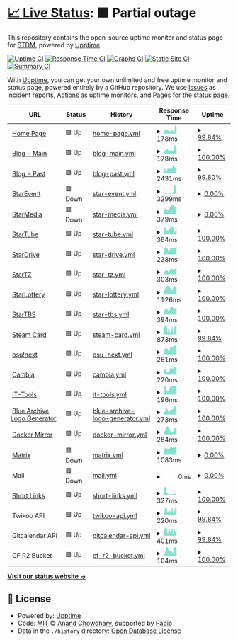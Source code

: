 # [📈 Live Status](https://status.stardream.online): <!--live status--> **🟧 Partial outage**

This repository contains the open-source uptime monitor and status page for [STDM](https://status.stardream.online), powered by [Upptime](https://github.com/upptime/upptime).

[![Uptime CI](https://github.com/STDM-Group/upptime/workflows/Uptime%20CI/badge.svg)](https://github.com/STDM-Group/upptime/actions?query=workflow%3A%22Uptime+CI%22)
[![Response Time CI](https://github.com/STDM-Group/upptime/workflows/Response%20Time%20CI/badge.svg)](https://github.com/STDM-Group/upptime/actions?query=workflow%3A%22Response+Time+CI%22)
[![Graphs CI](https://github.com/STDM-Group/upptime/workflows/Graphs%20CI/badge.svg)](https://github.com/STDM-Group/upptime/actions?query=workflow%3A%22Graphs+CI%22)
[![Static Site CI](https://github.com/STDM-Group/upptime/workflows/Static%20Site%20CI/badge.svg)](https://github.com/STDM-Group/upptime/actions?query=workflow%3A%22Static+Site+CI%22)
[![Summary CI](https://github.com/STDM-Group/upptime/workflows/Summary%20CI/badge.svg)](https://github.com/STDM-Group/upptime/actions?query=workflow%3A%22Summary+CI%22)

With [Upptime](https://upptime.js.org), you can get your own unlimited and free uptime monitor and status page, powered entirely by a GitHub repository. We use [Issues](https://github.com/STDM-Group/upptime/issues) as incident reports, [Actions](https://github.com/STDM-Group/upptime/actions) as uptime monitors, and [Pages](https://status.stardream.online) for the status page.

<!--start: status pages-->
<!-- This summary is generated by Upptime (https://github.com/upptime/upptime) -->
<!-- Do not edit this manually, your changes will be overwritten -->
<!-- prettier-ignore -->
| URL | Status | History | Response Time | Uptime |
| --- | ------ | ------- | ------------- | ------ |
| <img alt="" src="https://icons.duckduckgo.com/ip3/www.stardream.online.ico" height="13"> [Home Page](https://www.stardream.online) | 🟩 Up | [home-page.yml](https://github.com/STDM-Group/upptime/commits/HEAD/history/home-page.yml) | <details><summary><img alt="Response time graph" src="./graphs/home-page/response-time-week.png" height="20"> 178ms</summary><br><a href="https://status.stardream.online/history/home-page"><img alt="Response time 165" src="https://img.shields.io/endpoint?url=https%3A%2F%2Fraw.githubusercontent.com%2FSTDM-Group%2Fupptime%2FHEAD%2Fapi%2Fhome-page%2Fresponse-time.json"></a><br><a href="https://status.stardream.online/history/home-page"><img alt="24-hour response time 305" src="https://img.shields.io/endpoint?url=https%3A%2F%2Fraw.githubusercontent.com%2FSTDM-Group%2Fupptime%2FHEAD%2Fapi%2Fhome-page%2Fresponse-time-day.json"></a><br><a href="https://status.stardream.online/history/home-page"><img alt="7-day response time 178" src="https://img.shields.io/endpoint?url=https%3A%2F%2Fraw.githubusercontent.com%2FSTDM-Group%2Fupptime%2FHEAD%2Fapi%2Fhome-page%2Fresponse-time-week.json"></a><br><a href="https://status.stardream.online/history/home-page"><img alt="30-day response time 148" src="https://img.shields.io/endpoint?url=https%3A%2F%2Fraw.githubusercontent.com%2FSTDM-Group%2Fupptime%2FHEAD%2Fapi%2Fhome-page%2Fresponse-time-month.json"></a><br><a href="https://status.stardream.online/history/home-page"><img alt="1-year response time 168" src="https://img.shields.io/endpoint?url=https%3A%2F%2Fraw.githubusercontent.com%2FSTDM-Group%2Fupptime%2FHEAD%2Fapi%2Fhome-page%2Fresponse-time-year.json"></a></details> | <details><summary><a href="https://status.stardream.online/history/home-page">99.84%</a></summary><a href="https://status.stardream.online/history/home-page"><img alt="All-time uptime 99.99%" src="https://img.shields.io/endpoint?url=https%3A%2F%2Fraw.githubusercontent.com%2FSTDM-Group%2Fupptime%2FHEAD%2Fapi%2Fhome-page%2Fuptime.json"></a><br><a href="https://status.stardream.online/history/home-page"><img alt="24-hour uptime 100.00%" src="https://img.shields.io/endpoint?url=https%3A%2F%2Fraw.githubusercontent.com%2FSTDM-Group%2Fupptime%2FHEAD%2Fapi%2Fhome-page%2Fuptime-day.json"></a><br><a href="https://status.stardream.online/history/home-page"><img alt="7-day uptime 99.84%" src="https://img.shields.io/endpoint?url=https%3A%2F%2Fraw.githubusercontent.com%2FSTDM-Group%2Fupptime%2FHEAD%2Fapi%2Fhome-page%2Fuptime-week.json"></a><br><a href="https://status.stardream.online/history/home-page"><img alt="30-day uptime 99.96%" src="https://img.shields.io/endpoint?url=https%3A%2F%2Fraw.githubusercontent.com%2FSTDM-Group%2Fupptime%2FHEAD%2Fapi%2Fhome-page%2Fuptime-month.json"></a><br><a href="https://status.stardream.online/history/home-page"><img alt="1-year uptime 99.99%" src="https://img.shields.io/endpoint?url=https%3A%2F%2Fraw.githubusercontent.com%2FSTDM-Group%2Fupptime%2FHEAD%2Fapi%2Fhome-page%2Fuptime-year.json"></a></details>
| <img alt="" src="https://icons.duckduckgo.com/ip3/blog.stardream.online.ico" height="13"> [Blog - Main](https://blog.stardream.online) | 🟩 Up | [blog-main.yml](https://github.com/STDM-Group/upptime/commits/HEAD/history/blog-main.yml) | <details><summary><img alt="Response time graph" src="./graphs/blog-main/response-time-week.png" height="20"> 178ms</summary><br><a href="https://status.stardream.online/history/blog-main"><img alt="Response time 151" src="https://img.shields.io/endpoint?url=https%3A%2F%2Fraw.githubusercontent.com%2FSTDM-Group%2Fupptime%2FHEAD%2Fapi%2Fblog-main%2Fresponse-time.json"></a><br><a href="https://status.stardream.online/history/blog-main"><img alt="24-hour response time 214" src="https://img.shields.io/endpoint?url=https%3A%2F%2Fraw.githubusercontent.com%2FSTDM-Group%2Fupptime%2FHEAD%2Fapi%2Fblog-main%2Fresponse-time-day.json"></a><br><a href="https://status.stardream.online/history/blog-main"><img alt="7-day response time 178" src="https://img.shields.io/endpoint?url=https%3A%2F%2Fraw.githubusercontent.com%2FSTDM-Group%2Fupptime%2FHEAD%2Fapi%2Fblog-main%2Fresponse-time-week.json"></a><br><a href="https://status.stardream.online/history/blog-main"><img alt="30-day response time 150" src="https://img.shields.io/endpoint?url=https%3A%2F%2Fraw.githubusercontent.com%2FSTDM-Group%2Fupptime%2FHEAD%2Fapi%2Fblog-main%2Fresponse-time-month.json"></a><br><a href="https://status.stardream.online/history/blog-main"><img alt="1-year response time 153" src="https://img.shields.io/endpoint?url=https%3A%2F%2Fraw.githubusercontent.com%2FSTDM-Group%2Fupptime%2FHEAD%2Fapi%2Fblog-main%2Fresponse-time-year.json"></a></details> | <details><summary><a href="https://status.stardream.online/history/blog-main">100.00%</a></summary><a href="https://status.stardream.online/history/blog-main"><img alt="All-time uptime 100.00%" src="https://img.shields.io/endpoint?url=https%3A%2F%2Fraw.githubusercontent.com%2FSTDM-Group%2Fupptime%2FHEAD%2Fapi%2Fblog-main%2Fuptime.json"></a><br><a href="https://status.stardream.online/history/blog-main"><img alt="24-hour uptime 100.00%" src="https://img.shields.io/endpoint?url=https%3A%2F%2Fraw.githubusercontent.com%2FSTDM-Group%2Fupptime%2FHEAD%2Fapi%2Fblog-main%2Fuptime-day.json"></a><br><a href="https://status.stardream.online/history/blog-main"><img alt="7-day uptime 100.00%" src="https://img.shields.io/endpoint?url=https%3A%2F%2Fraw.githubusercontent.com%2FSTDM-Group%2Fupptime%2FHEAD%2Fapi%2Fblog-main%2Fuptime-week.json"></a><br><a href="https://status.stardream.online/history/blog-main"><img alt="30-day uptime 100.00%" src="https://img.shields.io/endpoint?url=https%3A%2F%2Fraw.githubusercontent.com%2FSTDM-Group%2Fupptime%2FHEAD%2Fapi%2Fblog-main%2Fuptime-month.json"></a><br><a href="https://status.stardream.online/history/blog-main"><img alt="1-year uptime 100.00%" src="https://img.shields.io/endpoint?url=https%3A%2F%2Fraw.githubusercontent.com%2FSTDM-Group%2Fupptime%2FHEAD%2Fapi%2Fblog-main%2Fuptime-year.json"></a></details>
| <img alt="" src="https://icons.duckduckgo.com/ip3/nas-y-blog.stardream.online.ico" height="13"> [Blog - Past](https://nas-y-blog.stardream.online) | 🟩 Up | [blog-past.yml](https://github.com/STDM-Group/upptime/commits/HEAD/history/blog-past.yml) | <details><summary><img alt="Response time graph" src="./graphs/blog-past/response-time-week.png" height="20"> 2431ms</summary><br><a href="https://status.stardream.online/history/blog-past"><img alt="Response time 5636" src="https://img.shields.io/endpoint?url=https%3A%2F%2Fraw.githubusercontent.com%2FSTDM-Group%2Fupptime%2FHEAD%2Fapi%2Fblog-past%2Fresponse-time.json"></a><br><a href="https://status.stardream.online/history/blog-past"><img alt="24-hour response time 2340" src="https://img.shields.io/endpoint?url=https%3A%2F%2Fraw.githubusercontent.com%2FSTDM-Group%2Fupptime%2FHEAD%2Fapi%2Fblog-past%2Fresponse-time-day.json"></a><br><a href="https://status.stardream.online/history/blog-past"><img alt="7-day response time 2431" src="https://img.shields.io/endpoint?url=https%3A%2F%2Fraw.githubusercontent.com%2FSTDM-Group%2Fupptime%2FHEAD%2Fapi%2Fblog-past%2Fresponse-time-week.json"></a><br><a href="https://status.stardream.online/history/blog-past"><img alt="30-day response time 2164" src="https://img.shields.io/endpoint?url=https%3A%2F%2Fraw.githubusercontent.com%2FSTDM-Group%2Fupptime%2FHEAD%2Fapi%2Fblog-past%2Fresponse-time-month.json"></a><br><a href="https://status.stardream.online/history/blog-past"><img alt="1-year response time 6089" src="https://img.shields.io/endpoint?url=https%3A%2F%2Fraw.githubusercontent.com%2FSTDM-Group%2Fupptime%2FHEAD%2Fapi%2Fblog-past%2Fresponse-time-year.json"></a></details> | <details><summary><a href="https://status.stardream.online/history/blog-past">99.80%</a></summary><a href="https://status.stardream.online/history/blog-past"><img alt="All-time uptime 98.58%" src="https://img.shields.io/endpoint?url=https%3A%2F%2Fraw.githubusercontent.com%2FSTDM-Group%2Fupptime%2FHEAD%2Fapi%2Fblog-past%2Fuptime.json"></a><br><a href="https://status.stardream.online/history/blog-past"><img alt="24-hour uptime 100.00%" src="https://img.shields.io/endpoint?url=https%3A%2F%2Fraw.githubusercontent.com%2FSTDM-Group%2Fupptime%2FHEAD%2Fapi%2Fblog-past%2Fuptime-day.json"></a><br><a href="https://status.stardream.online/history/blog-past"><img alt="7-day uptime 99.80%" src="https://img.shields.io/endpoint?url=https%3A%2F%2Fraw.githubusercontent.com%2FSTDM-Group%2Fupptime%2FHEAD%2Fapi%2Fblog-past%2Fuptime-week.json"></a><br><a href="https://status.stardream.online/history/blog-past"><img alt="30-day uptime 99.95%" src="https://img.shields.io/endpoint?url=https%3A%2F%2Fraw.githubusercontent.com%2FSTDM-Group%2Fupptime%2FHEAD%2Fapi%2Fblog-past%2Fuptime-month.json"></a><br><a href="https://status.stardream.online/history/blog-past"><img alt="1-year uptime 98.30%" src="https://img.shields.io/endpoint?url=https%3A%2F%2Fraw.githubusercontent.com%2FSTDM-Group%2Fupptime%2FHEAD%2Fapi%2Fblog-past%2Fuptime-year.json"></a></details>
| <img alt="" src="https://icons.duckduckgo.com/ip3/event.stardream.online.ico" height="13"> [StarEvent](https://event.stardream.online) | 🟥 Down | [star-event.yml](https://github.com/STDM-Group/upptime/commits/HEAD/history/star-event.yml) | <details><summary><img alt="Response time graph" src="./graphs/star-event/response-time-week.png" height="20"> 3299ms</summary><br><a href="https://status.stardream.online/history/star-event"><img alt="Response time 1254" src="https://img.shields.io/endpoint?url=https%3A%2F%2Fraw.githubusercontent.com%2FSTDM-Group%2Fupptime%2FHEAD%2Fapi%2Fstar-event%2Fresponse-time.json"></a><br><a href="https://status.stardream.online/history/star-event"><img alt="24-hour response time 625" src="https://img.shields.io/endpoint?url=https%3A%2F%2Fraw.githubusercontent.com%2FSTDM-Group%2Fupptime%2FHEAD%2Fapi%2Fstar-event%2Fresponse-time-day.json"></a><br><a href="https://status.stardream.online/history/star-event"><img alt="7-day response time 3299" src="https://img.shields.io/endpoint?url=https%3A%2F%2Fraw.githubusercontent.com%2FSTDM-Group%2Fupptime%2FHEAD%2Fapi%2Fstar-event%2Fresponse-time-week.json"></a><br><a href="https://status.stardream.online/history/star-event"><img alt="30-day response time 1135" src="https://img.shields.io/endpoint?url=https%3A%2F%2Fraw.githubusercontent.com%2FSTDM-Group%2Fupptime%2FHEAD%2Fapi%2Fstar-event%2Fresponse-time-month.json"></a><br><a href="https://status.stardream.online/history/star-event"><img alt="1-year response time 1134" src="https://img.shields.io/endpoint?url=https%3A%2F%2Fraw.githubusercontent.com%2FSTDM-Group%2Fupptime%2FHEAD%2Fapi%2Fstar-event%2Fresponse-time-year.json"></a></details> | <details><summary><a href="https://status.stardream.online/history/star-event">0.00%</a></summary><a href="https://status.stardream.online/history/star-event"><img alt="All-time uptime 49.02%" src="https://img.shields.io/endpoint?url=https%3A%2F%2Fraw.githubusercontent.com%2FSTDM-Group%2Fupptime%2FHEAD%2Fapi%2Fstar-event%2Fuptime.json"></a><br><a href="https://status.stardream.online/history/star-event"><img alt="24-hour uptime 0.00%" src="https://img.shields.io/endpoint?url=https%3A%2F%2Fraw.githubusercontent.com%2FSTDM-Group%2Fupptime%2FHEAD%2Fapi%2Fstar-event%2Fuptime-day.json"></a><br><a href="https://status.stardream.online/history/star-event"><img alt="7-day uptime 0.00%" src="https://img.shields.io/endpoint?url=https%3A%2F%2Fraw.githubusercontent.com%2FSTDM-Group%2Fupptime%2FHEAD%2Fapi%2Fstar-event%2Fuptime-week.json"></a><br><a href="https://status.stardream.online/history/star-event"><img alt="30-day uptime 1.38%" src="https://img.shields.io/endpoint?url=https%3A%2F%2Fraw.githubusercontent.com%2FSTDM-Group%2Fupptime%2FHEAD%2Fapi%2Fstar-event%2Fuptime-month.json"></a><br><a href="https://status.stardream.online/history/star-event"><img alt="1-year uptime 38.76%" src="https://img.shields.io/endpoint?url=https%3A%2F%2Fraw.githubusercontent.com%2FSTDM-Group%2Fupptime%2FHEAD%2Fapi%2Fstar-event%2Fuptime-year.json"></a></details>
| <img alt="" src="https://icons.duckduckgo.com/ip3/social.lolihouse.top.ico" height="13"> [StarMedia](https://social.lolihouse.top) | 🟥 Down | [star-media.yml](https://github.com/STDM-Group/upptime/commits/HEAD/history/star-media.yml) | <details><summary><img alt="Response time graph" src="./graphs/star-media/response-time-week.png" height="20"> 379ms</summary><br><a href="https://status.stardream.online/history/star-media"><img alt="Response time 318" src="https://img.shields.io/endpoint?url=https%3A%2F%2Fraw.githubusercontent.com%2FSTDM-Group%2Fupptime%2FHEAD%2Fapi%2Fstar-media%2Fresponse-time.json"></a><br><a href="https://status.stardream.online/history/star-media"><img alt="24-hour response time 431" src="https://img.shields.io/endpoint?url=https%3A%2F%2Fraw.githubusercontent.com%2FSTDM-Group%2Fupptime%2FHEAD%2Fapi%2Fstar-media%2Fresponse-time-day.json"></a><br><a href="https://status.stardream.online/history/star-media"><img alt="7-day response time 379" src="https://img.shields.io/endpoint?url=https%3A%2F%2Fraw.githubusercontent.com%2FSTDM-Group%2Fupptime%2FHEAD%2Fapi%2Fstar-media%2Fresponse-time-week.json"></a><br><a href="https://status.stardream.online/history/star-media"><img alt="30-day response time 418" src="https://img.shields.io/endpoint?url=https%3A%2F%2Fraw.githubusercontent.com%2FSTDM-Group%2Fupptime%2FHEAD%2Fapi%2Fstar-media%2Fresponse-time-month.json"></a><br><a href="https://status.stardream.online/history/star-media"><img alt="1-year response time 330" src="https://img.shields.io/endpoint?url=https%3A%2F%2Fraw.githubusercontent.com%2FSTDM-Group%2Fupptime%2FHEAD%2Fapi%2Fstar-media%2Fresponse-time-year.json"></a></details> | <details><summary><a href="https://status.stardream.online/history/star-media">0.00%</a></summary><a href="https://status.stardream.online/history/star-media"><img alt="All-time uptime 53.97%" src="https://img.shields.io/endpoint?url=https%3A%2F%2Fraw.githubusercontent.com%2FSTDM-Group%2Fupptime%2FHEAD%2Fapi%2Fstar-media%2Fuptime.json"></a><br><a href="https://status.stardream.online/history/star-media"><img alt="24-hour uptime 0.00%" src="https://img.shields.io/endpoint?url=https%3A%2F%2Fraw.githubusercontent.com%2FSTDM-Group%2Fupptime%2FHEAD%2Fapi%2Fstar-media%2Fuptime-day.json"></a><br><a href="https://status.stardream.online/history/star-media"><img alt="7-day uptime 0.00%" src="https://img.shields.io/endpoint?url=https%3A%2F%2Fraw.githubusercontent.com%2FSTDM-Group%2Fupptime%2FHEAD%2Fapi%2Fstar-media%2Fuptime-week.json"></a><br><a href="https://status.stardream.online/history/star-media"><img alt="30-day uptime 1.38%" src="https://img.shields.io/endpoint?url=https%3A%2F%2Fraw.githubusercontent.com%2FSTDM-Group%2Fupptime%2FHEAD%2Fapi%2Fstar-media%2Fuptime-month.json"></a><br><a href="https://status.stardream.online/history/star-media"><img alt="1-year uptime 44.78%" src="https://img.shields.io/endpoint?url=https%3A%2F%2Fraw.githubusercontent.com%2FSTDM-Group%2Fupptime%2FHEAD%2Fapi%2Fstar-media%2Fuptime-year.json"></a></details>
| <img alt="" src="https://icons.duckduckgo.com/ip3/video.lolihouse.top.ico" height="13"> [StarTube](https://video.lolihouse.top) | 🟩 Up | [star-tube.yml](https://github.com/STDM-Group/upptime/commits/HEAD/history/star-tube.yml) | <details><summary><img alt="Response time graph" src="./graphs/star-tube/response-time-week.png" height="20"> 364ms</summary><br><a href="https://status.stardream.online/history/star-tube"><img alt="Response time 395" src="https://img.shields.io/endpoint?url=https%3A%2F%2Fraw.githubusercontent.com%2FSTDM-Group%2Fupptime%2FHEAD%2Fapi%2Fstar-tube%2Fresponse-time.json"></a><br><a href="https://status.stardream.online/history/star-tube"><img alt="24-hour response time 399" src="https://img.shields.io/endpoint?url=https%3A%2F%2Fraw.githubusercontent.com%2FSTDM-Group%2Fupptime%2FHEAD%2Fapi%2Fstar-tube%2Fresponse-time-day.json"></a><br><a href="https://status.stardream.online/history/star-tube"><img alt="7-day response time 364" src="https://img.shields.io/endpoint?url=https%3A%2F%2Fraw.githubusercontent.com%2FSTDM-Group%2Fupptime%2FHEAD%2Fapi%2Fstar-tube%2Fresponse-time-week.json"></a><br><a href="https://status.stardream.online/history/star-tube"><img alt="30-day response time 412" src="https://img.shields.io/endpoint?url=https%3A%2F%2Fraw.githubusercontent.com%2FSTDM-Group%2Fupptime%2FHEAD%2Fapi%2Fstar-tube%2Fresponse-time-month.json"></a><br><a href="https://status.stardream.online/history/star-tube"><img alt="1-year response time 379" src="https://img.shields.io/endpoint?url=https%3A%2F%2Fraw.githubusercontent.com%2FSTDM-Group%2Fupptime%2FHEAD%2Fapi%2Fstar-tube%2Fresponse-time-year.json"></a></details> | <details><summary><a href="https://status.stardream.online/history/star-tube">100.00%</a></summary><a href="https://status.stardream.online/history/star-tube"><img alt="All-time uptime 99.93%" src="https://img.shields.io/endpoint?url=https%3A%2F%2Fraw.githubusercontent.com%2FSTDM-Group%2Fupptime%2FHEAD%2Fapi%2Fstar-tube%2Fuptime.json"></a><br><a href="https://status.stardream.online/history/star-tube"><img alt="24-hour uptime 100.00%" src="https://img.shields.io/endpoint?url=https%3A%2F%2Fraw.githubusercontent.com%2FSTDM-Group%2Fupptime%2FHEAD%2Fapi%2Fstar-tube%2Fuptime-day.json"></a><br><a href="https://status.stardream.online/history/star-tube"><img alt="7-day uptime 100.00%" src="https://img.shields.io/endpoint?url=https%3A%2F%2Fraw.githubusercontent.com%2FSTDM-Group%2Fupptime%2FHEAD%2Fapi%2Fstar-tube%2Fuptime-week.json"></a><br><a href="https://status.stardream.online/history/star-tube"><img alt="30-day uptime 100.00%" src="https://img.shields.io/endpoint?url=https%3A%2F%2Fraw.githubusercontent.com%2FSTDM-Group%2Fupptime%2FHEAD%2Fapi%2Fstar-tube%2Fuptime-month.json"></a><br><a href="https://status.stardream.online/history/star-tube"><img alt="1-year uptime 99.92%" src="https://img.shields.io/endpoint?url=https%3A%2F%2Fraw.githubusercontent.com%2FSTDM-Group%2Fupptime%2FHEAD%2Fapi%2Fstar-tube%2Fuptime-year.json"></a></details>
| <img alt="" src="https://icons.duckduckgo.com/ip3/drive.stardream.online.ico" height="13"> [StarDrive](https://drive.stardream.online) | 🟩 Up | [star-drive.yml](https://github.com/STDM-Group/upptime/commits/HEAD/history/star-drive.yml) | <details><summary><img alt="Response time graph" src="./graphs/star-drive/response-time-week.png" height="20"> 238ms</summary><br><a href="https://status.stardream.online/history/star-drive"><img alt="Response time 298" src="https://img.shields.io/endpoint?url=https%3A%2F%2Fraw.githubusercontent.com%2FSTDM-Group%2Fupptime%2FHEAD%2Fapi%2Fstar-drive%2Fresponse-time.json"></a><br><a href="https://status.stardream.online/history/star-drive"><img alt="24-hour response time 307" src="https://img.shields.io/endpoint?url=https%3A%2F%2Fraw.githubusercontent.com%2FSTDM-Group%2Fupptime%2FHEAD%2Fapi%2Fstar-drive%2Fresponse-time-day.json"></a><br><a href="https://status.stardream.online/history/star-drive"><img alt="7-day response time 238" src="https://img.shields.io/endpoint?url=https%3A%2F%2Fraw.githubusercontent.com%2FSTDM-Group%2Fupptime%2FHEAD%2Fapi%2Fstar-drive%2Fresponse-time-week.json"></a><br><a href="https://status.stardream.online/history/star-drive"><img alt="30-day response time 239" src="https://img.shields.io/endpoint?url=https%3A%2F%2Fraw.githubusercontent.com%2FSTDM-Group%2Fupptime%2FHEAD%2Fapi%2Fstar-drive%2Fresponse-time-month.json"></a><br><a href="https://status.stardream.online/history/star-drive"><img alt="1-year response time 259" src="https://img.shields.io/endpoint?url=https%3A%2F%2Fraw.githubusercontent.com%2FSTDM-Group%2Fupptime%2FHEAD%2Fapi%2Fstar-drive%2Fresponse-time-year.json"></a></details> | <details><summary><a href="https://status.stardream.online/history/star-drive">100.00%</a></summary><a href="https://status.stardream.online/history/star-drive"><img alt="All-time uptime 99.93%" src="https://img.shields.io/endpoint?url=https%3A%2F%2Fraw.githubusercontent.com%2FSTDM-Group%2Fupptime%2FHEAD%2Fapi%2Fstar-drive%2Fuptime.json"></a><br><a href="https://status.stardream.online/history/star-drive"><img alt="24-hour uptime 100.00%" src="https://img.shields.io/endpoint?url=https%3A%2F%2Fraw.githubusercontent.com%2FSTDM-Group%2Fupptime%2FHEAD%2Fapi%2Fstar-drive%2Fuptime-day.json"></a><br><a href="https://status.stardream.online/history/star-drive"><img alt="7-day uptime 100.00%" src="https://img.shields.io/endpoint?url=https%3A%2F%2Fraw.githubusercontent.com%2FSTDM-Group%2Fupptime%2FHEAD%2Fapi%2Fstar-drive%2Fuptime-week.json"></a><br><a href="https://status.stardream.online/history/star-drive"><img alt="30-day uptime 100.00%" src="https://img.shields.io/endpoint?url=https%3A%2F%2Fraw.githubusercontent.com%2FSTDM-Group%2Fupptime%2FHEAD%2Fapi%2Fstar-drive%2Fuptime-month.json"></a><br><a href="https://status.stardream.online/history/star-drive"><img alt="1-year uptime 99.92%" src="https://img.shields.io/endpoint?url=https%3A%2F%2Fraw.githubusercontent.com%2FSTDM-Group%2Fupptime%2FHEAD%2Fapi%2Fstar-drive%2Fuptime-year.json"></a></details>
| <img alt="" src="https://icons.duckduckgo.com/ip3/tz.stardream.online.ico" height="13"> [StarTZ](https://tz.stardream.online) | 🟩 Up | [star-tz.yml](https://github.com/STDM-Group/upptime/commits/HEAD/history/star-tz.yml) | <details><summary><img alt="Response time graph" src="./graphs/star-tz/response-time-week.png" height="20"> 303ms</summary><br><a href="https://status.stardream.online/history/star-tz"><img alt="Response time 285" src="https://img.shields.io/endpoint?url=https%3A%2F%2Fraw.githubusercontent.com%2FSTDM-Group%2Fupptime%2FHEAD%2Fapi%2Fstar-tz%2Fresponse-time.json"></a><br><a href="https://status.stardream.online/history/star-tz"><img alt="24-hour response time 505" src="https://img.shields.io/endpoint?url=https%3A%2F%2Fraw.githubusercontent.com%2FSTDM-Group%2Fupptime%2FHEAD%2Fapi%2Fstar-tz%2Fresponse-time-day.json"></a><br><a href="https://status.stardream.online/history/star-tz"><img alt="7-day response time 303" src="https://img.shields.io/endpoint?url=https%3A%2F%2Fraw.githubusercontent.com%2FSTDM-Group%2Fupptime%2FHEAD%2Fapi%2Fstar-tz%2Fresponse-time-week.json"></a><br><a href="https://status.stardream.online/history/star-tz"><img alt="30-day response time 281" src="https://img.shields.io/endpoint?url=https%3A%2F%2Fraw.githubusercontent.com%2FSTDM-Group%2Fupptime%2FHEAD%2Fapi%2Fstar-tz%2Fresponse-time-month.json"></a><br><a href="https://status.stardream.online/history/star-tz"><img alt="1-year response time 293" src="https://img.shields.io/endpoint?url=https%3A%2F%2Fraw.githubusercontent.com%2FSTDM-Group%2Fupptime%2FHEAD%2Fapi%2Fstar-tz%2Fresponse-time-year.json"></a></details> | <details><summary><a href="https://status.stardream.online/history/star-tz">100.00%</a></summary><a href="https://status.stardream.online/history/star-tz"><img alt="All-time uptime 100.00%" src="https://img.shields.io/endpoint?url=https%3A%2F%2Fraw.githubusercontent.com%2FSTDM-Group%2Fupptime%2FHEAD%2Fapi%2Fstar-tz%2Fuptime.json"></a><br><a href="https://status.stardream.online/history/star-tz"><img alt="24-hour uptime 100.00%" src="https://img.shields.io/endpoint?url=https%3A%2F%2Fraw.githubusercontent.com%2FSTDM-Group%2Fupptime%2FHEAD%2Fapi%2Fstar-tz%2Fuptime-day.json"></a><br><a href="https://status.stardream.online/history/star-tz"><img alt="7-day uptime 100.00%" src="https://img.shields.io/endpoint?url=https%3A%2F%2Fraw.githubusercontent.com%2FSTDM-Group%2Fupptime%2FHEAD%2Fapi%2Fstar-tz%2Fuptime-week.json"></a><br><a href="https://status.stardream.online/history/star-tz"><img alt="30-day uptime 100.00%" src="https://img.shields.io/endpoint?url=https%3A%2F%2Fraw.githubusercontent.com%2FSTDM-Group%2Fupptime%2FHEAD%2Fapi%2Fstar-tz%2Fuptime-month.json"></a><br><a href="https://status.stardream.online/history/star-tz"><img alt="1-year uptime 100.00%" src="https://img.shields.io/endpoint?url=https%3A%2F%2Fraw.githubusercontent.com%2FSTDM-Group%2Fupptime%2FHEAD%2Fapi%2Fstar-tz%2Fuptime-year.json"></a></details>
| <img alt="" src="https://icons.duckduckgo.com/ip3/lottery.stardream.online.ico" height="13"> [StarLottery](https://lottery.stardream.online) | 🟩 Up | [star-lottery.yml](https://github.com/STDM-Group/upptime/commits/HEAD/history/star-lottery.yml) | <details><summary><img alt="Response time graph" src="./graphs/star-lottery/response-time-week.png" height="20"> 1126ms</summary><br><a href="https://status.stardream.online/history/star-lottery"><img alt="Response time 1039" src="https://img.shields.io/endpoint?url=https%3A%2F%2Fraw.githubusercontent.com%2FSTDM-Group%2Fupptime%2FHEAD%2Fapi%2Fstar-lottery%2Fresponse-time.json"></a><br><a href="https://status.stardream.online/history/star-lottery"><img alt="24-hour response time 1251" src="https://img.shields.io/endpoint?url=https%3A%2F%2Fraw.githubusercontent.com%2FSTDM-Group%2Fupptime%2FHEAD%2Fapi%2Fstar-lottery%2Fresponse-time-day.json"></a><br><a href="https://status.stardream.online/history/star-lottery"><img alt="7-day response time 1126" src="https://img.shields.io/endpoint?url=https%3A%2F%2Fraw.githubusercontent.com%2FSTDM-Group%2Fupptime%2FHEAD%2Fapi%2Fstar-lottery%2Fresponse-time-week.json"></a><br><a href="https://status.stardream.online/history/star-lottery"><img alt="30-day response time 1021" src="https://img.shields.io/endpoint?url=https%3A%2F%2Fraw.githubusercontent.com%2FSTDM-Group%2Fupptime%2FHEAD%2Fapi%2Fstar-lottery%2Fresponse-time-month.json"></a><br><a href="https://status.stardream.online/history/star-lottery"><img alt="1-year response time 1049" src="https://img.shields.io/endpoint?url=https%3A%2F%2Fraw.githubusercontent.com%2FSTDM-Group%2Fupptime%2FHEAD%2Fapi%2Fstar-lottery%2Fresponse-time-year.json"></a></details> | <details><summary><a href="https://status.stardream.online/history/star-lottery">100.00%</a></summary><a href="https://status.stardream.online/history/star-lottery"><img alt="All-time uptime 99.99%" src="https://img.shields.io/endpoint?url=https%3A%2F%2Fraw.githubusercontent.com%2FSTDM-Group%2Fupptime%2FHEAD%2Fapi%2Fstar-lottery%2Fuptime.json"></a><br><a href="https://status.stardream.online/history/star-lottery"><img alt="24-hour uptime 100.00%" src="https://img.shields.io/endpoint?url=https%3A%2F%2Fraw.githubusercontent.com%2FSTDM-Group%2Fupptime%2FHEAD%2Fapi%2Fstar-lottery%2Fuptime-day.json"></a><br><a href="https://status.stardream.online/history/star-lottery"><img alt="7-day uptime 100.00%" src="https://img.shields.io/endpoint?url=https%3A%2F%2Fraw.githubusercontent.com%2FSTDM-Group%2Fupptime%2FHEAD%2Fapi%2Fstar-lottery%2Fuptime-week.json"></a><br><a href="https://status.stardream.online/history/star-lottery"><img alt="30-day uptime 100.00%" src="https://img.shields.io/endpoint?url=https%3A%2F%2Fraw.githubusercontent.com%2FSTDM-Group%2Fupptime%2FHEAD%2Fapi%2Fstar-lottery%2Fuptime-month.json"></a><br><a href="https://status.stardream.online/history/star-lottery"><img alt="1-year uptime 100.00%" src="https://img.shields.io/endpoint?url=https%3A%2F%2Fraw.githubusercontent.com%2FSTDM-Group%2Fupptime%2FHEAD%2Fapi%2Fstar-lottery%2Fuptime-year.json"></a></details>
| <img alt="" src="https://icons.duckduckgo.com/ip3/tieba.stardream.online.ico" height="13"> [StarTBS](https://tieba.stardream.online) | 🟩 Up | [star-tbs.yml](https://github.com/STDM-Group/upptime/commits/HEAD/history/star-tbs.yml) | <details><summary><img alt="Response time graph" src="./graphs/star-tbs/response-time-week.png" height="20"> 394ms</summary><br><a href="https://status.stardream.online/history/star-tbs"><img alt="Response time 393" src="https://img.shields.io/endpoint?url=https%3A%2F%2Fraw.githubusercontent.com%2FSTDM-Group%2Fupptime%2FHEAD%2Fapi%2Fstar-tbs%2Fresponse-time.json"></a><br><a href="https://status.stardream.online/history/star-tbs"><img alt="24-hour response time 442" src="https://img.shields.io/endpoint?url=https%3A%2F%2Fraw.githubusercontent.com%2FSTDM-Group%2Fupptime%2FHEAD%2Fapi%2Fstar-tbs%2Fresponse-time-day.json"></a><br><a href="https://status.stardream.online/history/star-tbs"><img alt="7-day response time 394" src="https://img.shields.io/endpoint?url=https%3A%2F%2Fraw.githubusercontent.com%2FSTDM-Group%2Fupptime%2FHEAD%2Fapi%2Fstar-tbs%2Fresponse-time-week.json"></a><br><a href="https://status.stardream.online/history/star-tbs"><img alt="30-day response time 334" src="https://img.shields.io/endpoint?url=https%3A%2F%2Fraw.githubusercontent.com%2FSTDM-Group%2Fupptime%2FHEAD%2Fapi%2Fstar-tbs%2Fresponse-time-month.json"></a><br><a href="https://status.stardream.online/history/star-tbs"><img alt="1-year response time 359" src="https://img.shields.io/endpoint?url=https%3A%2F%2Fraw.githubusercontent.com%2FSTDM-Group%2Fupptime%2FHEAD%2Fapi%2Fstar-tbs%2Fresponse-time-year.json"></a></details> | <details><summary><a href="https://status.stardream.online/history/star-tbs">100.00%</a></summary><a href="https://status.stardream.online/history/star-tbs"><img alt="All-time uptime 99.79%" src="https://img.shields.io/endpoint?url=https%3A%2F%2Fraw.githubusercontent.com%2FSTDM-Group%2Fupptime%2FHEAD%2Fapi%2Fstar-tbs%2Fuptime.json"></a><br><a href="https://status.stardream.online/history/star-tbs"><img alt="24-hour uptime 100.00%" src="https://img.shields.io/endpoint?url=https%3A%2F%2Fraw.githubusercontent.com%2FSTDM-Group%2Fupptime%2FHEAD%2Fapi%2Fstar-tbs%2Fuptime-day.json"></a><br><a href="https://status.stardream.online/history/star-tbs"><img alt="7-day uptime 100.00%" src="https://img.shields.io/endpoint?url=https%3A%2F%2Fraw.githubusercontent.com%2FSTDM-Group%2Fupptime%2FHEAD%2Fapi%2Fstar-tbs%2Fuptime-week.json"></a><br><a href="https://status.stardream.online/history/star-tbs"><img alt="30-day uptime 100.00%" src="https://img.shields.io/endpoint?url=https%3A%2F%2Fraw.githubusercontent.com%2FSTDM-Group%2Fupptime%2FHEAD%2Fapi%2Fstar-tbs%2Fuptime-month.json"></a><br><a href="https://status.stardream.online/history/star-tbs"><img alt="1-year uptime 99.76%" src="https://img.shields.io/endpoint?url=https%3A%2F%2Fraw.githubusercontent.com%2FSTDM-Group%2Fupptime%2FHEAD%2Fapi%2Fstar-tbs%2Fuptime-year.json"></a></details>
| <img alt="" src="https://icons.duckduckgo.com/ip3/steam.stardream.online.ico" height="13"> [Steam Card](https://steam.stardream.online) | 🟩 Up | [steam-card.yml](https://github.com/STDM-Group/upptime/commits/HEAD/history/steam-card.yml) | <details><summary><img alt="Response time graph" src="./graphs/steam-card/response-time-week.png" height="20"> 873ms</summary><br><a href="https://status.stardream.online/history/steam-card"><img alt="Response time 815" src="https://img.shields.io/endpoint?url=https%3A%2F%2Fraw.githubusercontent.com%2FSTDM-Group%2Fupptime%2FHEAD%2Fapi%2Fsteam-card%2Fresponse-time.json"></a><br><a href="https://status.stardream.online/history/steam-card"><img alt="24-hour response time 1394" src="https://img.shields.io/endpoint?url=https%3A%2F%2Fraw.githubusercontent.com%2FSTDM-Group%2Fupptime%2FHEAD%2Fapi%2Fsteam-card%2Fresponse-time-day.json"></a><br><a href="https://status.stardream.online/history/steam-card"><img alt="7-day response time 873" src="https://img.shields.io/endpoint?url=https%3A%2F%2Fraw.githubusercontent.com%2FSTDM-Group%2Fupptime%2FHEAD%2Fapi%2Fsteam-card%2Fresponse-time-week.json"></a><br><a href="https://status.stardream.online/history/steam-card"><img alt="30-day response time 696" src="https://img.shields.io/endpoint?url=https%3A%2F%2Fraw.githubusercontent.com%2FSTDM-Group%2Fupptime%2FHEAD%2Fapi%2Fsteam-card%2Fresponse-time-month.json"></a><br><a href="https://status.stardream.online/history/steam-card"><img alt="1-year response time 833" src="https://img.shields.io/endpoint?url=https%3A%2F%2Fraw.githubusercontent.com%2FSTDM-Group%2Fupptime%2FHEAD%2Fapi%2Fsteam-card%2Fresponse-time-year.json"></a></details> | <details><summary><a href="https://status.stardream.online/history/steam-card">99.84%</a></summary><a href="https://status.stardream.online/history/steam-card"><img alt="All-time uptime 99.99%" src="https://img.shields.io/endpoint?url=https%3A%2F%2Fraw.githubusercontent.com%2FSTDM-Group%2Fupptime%2FHEAD%2Fapi%2Fsteam-card%2Fuptime.json"></a><br><a href="https://status.stardream.online/history/steam-card"><img alt="24-hour uptime 100.00%" src="https://img.shields.io/endpoint?url=https%3A%2F%2Fraw.githubusercontent.com%2FSTDM-Group%2Fupptime%2FHEAD%2Fapi%2Fsteam-card%2Fuptime-day.json"></a><br><a href="https://status.stardream.online/history/steam-card"><img alt="7-day uptime 99.84%" src="https://img.shields.io/endpoint?url=https%3A%2F%2Fraw.githubusercontent.com%2FSTDM-Group%2Fupptime%2FHEAD%2Fapi%2Fsteam-card%2Fuptime-week.json"></a><br><a href="https://status.stardream.online/history/steam-card"><img alt="30-day uptime 99.96%" src="https://img.shields.io/endpoint?url=https%3A%2F%2Fraw.githubusercontent.com%2FSTDM-Group%2Fupptime%2FHEAD%2Fapi%2Fsteam-card%2Fuptime-month.json"></a><br><a href="https://status.stardream.online/history/steam-card"><img alt="1-year uptime 99.99%" src="https://img.shields.io/endpoint?url=https%3A%2F%2Fraw.githubusercontent.com%2FSTDM-Group%2Fupptime%2FHEAD%2Fapi%2Fsteam-card%2Fuptime-year.json"></a></details>
| <img alt="" src="https://icons.duckduckgo.com/ip3/osusig.stardream.online.ico" height="13"> [osu!next](https://osusig.stardream.online) | 🟩 Up | [osu-next.yml](https://github.com/STDM-Group/upptime/commits/HEAD/history/osu-next.yml) | <details><summary><img alt="Response time graph" src="./graphs/osu-next/response-time-week.png" height="20"> 261ms</summary><br><a href="https://status.stardream.online/history/osu-next"><img alt="Response time 245" src="https://img.shields.io/endpoint?url=https%3A%2F%2Fraw.githubusercontent.com%2FSTDM-Group%2Fupptime%2FHEAD%2Fapi%2Fosu-next%2Fresponse-time.json"></a><br><a href="https://status.stardream.online/history/osu-next"><img alt="24-hour response time 325" src="https://img.shields.io/endpoint?url=https%3A%2F%2Fraw.githubusercontent.com%2FSTDM-Group%2Fupptime%2FHEAD%2Fapi%2Fosu-next%2Fresponse-time-day.json"></a><br><a href="https://status.stardream.online/history/osu-next"><img alt="7-day response time 261" src="https://img.shields.io/endpoint?url=https%3A%2F%2Fraw.githubusercontent.com%2FSTDM-Group%2Fupptime%2FHEAD%2Fapi%2Fosu-next%2Fresponse-time-week.json"></a><br><a href="https://status.stardream.online/history/osu-next"><img alt="30-day response time 252" src="https://img.shields.io/endpoint?url=https%3A%2F%2Fraw.githubusercontent.com%2FSTDM-Group%2Fupptime%2FHEAD%2Fapi%2Fosu-next%2Fresponse-time-month.json"></a><br><a href="https://status.stardream.online/history/osu-next"><img alt="1-year response time 251" src="https://img.shields.io/endpoint?url=https%3A%2F%2Fraw.githubusercontent.com%2FSTDM-Group%2Fupptime%2FHEAD%2Fapi%2Fosu-next%2Fresponse-time-year.json"></a></details> | <details><summary><a href="https://status.stardream.online/history/osu-next">100.00%</a></summary><a href="https://status.stardream.online/history/osu-next"><img alt="All-time uptime 100.00%" src="https://img.shields.io/endpoint?url=https%3A%2F%2Fraw.githubusercontent.com%2FSTDM-Group%2Fupptime%2FHEAD%2Fapi%2Fosu-next%2Fuptime.json"></a><br><a href="https://status.stardream.online/history/osu-next"><img alt="24-hour uptime 100.00%" src="https://img.shields.io/endpoint?url=https%3A%2F%2Fraw.githubusercontent.com%2FSTDM-Group%2Fupptime%2FHEAD%2Fapi%2Fosu-next%2Fuptime-day.json"></a><br><a href="https://status.stardream.online/history/osu-next"><img alt="7-day uptime 100.00%" src="https://img.shields.io/endpoint?url=https%3A%2F%2Fraw.githubusercontent.com%2FSTDM-Group%2Fupptime%2FHEAD%2Fapi%2Fosu-next%2Fuptime-week.json"></a><br><a href="https://status.stardream.online/history/osu-next"><img alt="30-day uptime 100.00%" src="https://img.shields.io/endpoint?url=https%3A%2F%2Fraw.githubusercontent.com%2FSTDM-Group%2Fupptime%2FHEAD%2Fapi%2Fosu-next%2Fuptime-month.json"></a><br><a href="https://status.stardream.online/history/osu-next"><img alt="1-year uptime 100.00%" src="https://img.shields.io/endpoint?url=https%3A%2F%2Fraw.githubusercontent.com%2FSTDM-Group%2Fupptime%2FHEAD%2Fapi%2Fosu-next%2Fuptime-year.json"></a></details>
| <img alt="" src="https://icons.duckduckgo.com/ip3/cambia.stardream.online.ico" height="13"> [Cambia](https://cambia.stardream.online) | 🟩 Up | [cambia.yml](https://github.com/STDM-Group/upptime/commits/HEAD/history/cambia.yml) | <details><summary><img alt="Response time graph" src="./graphs/cambia/response-time-week.png" height="20"> 220ms</summary><br><a href="https://status.stardream.online/history/cambia"><img alt="Response time 293" src="https://img.shields.io/endpoint?url=https%3A%2F%2Fraw.githubusercontent.com%2FSTDM-Group%2Fupptime%2FHEAD%2Fapi%2Fcambia%2Fresponse-time.json"></a><br><a href="https://status.stardream.online/history/cambia"><img alt="24-hour response time 291" src="https://img.shields.io/endpoint?url=https%3A%2F%2Fraw.githubusercontent.com%2FSTDM-Group%2Fupptime%2FHEAD%2Fapi%2Fcambia%2Fresponse-time-day.json"></a><br><a href="https://status.stardream.online/history/cambia"><img alt="7-day response time 220" src="https://img.shields.io/endpoint?url=https%3A%2F%2Fraw.githubusercontent.com%2FSTDM-Group%2Fupptime%2FHEAD%2Fapi%2Fcambia%2Fresponse-time-week.json"></a><br><a href="https://status.stardream.online/history/cambia"><img alt="30-day response time 221" src="https://img.shields.io/endpoint?url=https%3A%2F%2Fraw.githubusercontent.com%2FSTDM-Group%2Fupptime%2FHEAD%2Fapi%2Fcambia%2Fresponse-time-month.json"></a><br><a href="https://status.stardream.online/history/cambia"><img alt="1-year response time 302" src="https://img.shields.io/endpoint?url=https%3A%2F%2Fraw.githubusercontent.com%2FSTDM-Group%2Fupptime%2FHEAD%2Fapi%2Fcambia%2Fresponse-time-year.json"></a></details> | <details><summary><a href="https://status.stardream.online/history/cambia">100.00%</a></summary><a href="https://status.stardream.online/history/cambia"><img alt="All-time uptime 99.93%" src="https://img.shields.io/endpoint?url=https%3A%2F%2Fraw.githubusercontent.com%2FSTDM-Group%2Fupptime%2FHEAD%2Fapi%2Fcambia%2Fuptime.json"></a><br><a href="https://status.stardream.online/history/cambia"><img alt="24-hour uptime 100.00%" src="https://img.shields.io/endpoint?url=https%3A%2F%2Fraw.githubusercontent.com%2FSTDM-Group%2Fupptime%2FHEAD%2Fapi%2Fcambia%2Fuptime-day.json"></a><br><a href="https://status.stardream.online/history/cambia"><img alt="7-day uptime 100.00%" src="https://img.shields.io/endpoint?url=https%3A%2F%2Fraw.githubusercontent.com%2FSTDM-Group%2Fupptime%2FHEAD%2Fapi%2Fcambia%2Fuptime-week.json"></a><br><a href="https://status.stardream.online/history/cambia"><img alt="30-day uptime 100.00%" src="https://img.shields.io/endpoint?url=https%3A%2F%2Fraw.githubusercontent.com%2FSTDM-Group%2Fupptime%2FHEAD%2Fapi%2Fcambia%2Fuptime-month.json"></a><br><a href="https://status.stardream.online/history/cambia"><img alt="1-year uptime 99.92%" src="https://img.shields.io/endpoint?url=https%3A%2F%2Fraw.githubusercontent.com%2FSTDM-Group%2Fupptime%2FHEAD%2Fapi%2Fcambia%2Fuptime-year.json"></a></details>
| <img alt="" src="https://icons.duckduckgo.com/ip3/itools.stardream.online.ico" height="13"> [IT-Tools](https://itools.stardream.online) | 🟩 Up | [it-tools.yml](https://github.com/STDM-Group/upptime/commits/HEAD/history/it-tools.yml) | <details><summary><img alt="Response time graph" src="./graphs/it-tools/response-time-week.png" height="20"> 196ms</summary><br><a href="https://status.stardream.online/history/it-tools"><img alt="Response time 282" src="https://img.shields.io/endpoint?url=https%3A%2F%2Fraw.githubusercontent.com%2FSTDM-Group%2Fupptime%2FHEAD%2Fapi%2Fit-tools%2Fresponse-time.json"></a><br><a href="https://status.stardream.online/history/it-tools"><img alt="24-hour response time 223" src="https://img.shields.io/endpoint?url=https%3A%2F%2Fraw.githubusercontent.com%2FSTDM-Group%2Fupptime%2FHEAD%2Fapi%2Fit-tools%2Fresponse-time-day.json"></a><br><a href="https://status.stardream.online/history/it-tools"><img alt="7-day response time 196" src="https://img.shields.io/endpoint?url=https%3A%2F%2Fraw.githubusercontent.com%2FSTDM-Group%2Fupptime%2FHEAD%2Fapi%2Fit-tools%2Fresponse-time-week.json"></a><br><a href="https://status.stardream.online/history/it-tools"><img alt="30-day response time 238" src="https://img.shields.io/endpoint?url=https%3A%2F%2Fraw.githubusercontent.com%2FSTDM-Group%2Fupptime%2FHEAD%2Fapi%2Fit-tools%2Fresponse-time-month.json"></a><br><a href="https://status.stardream.online/history/it-tools"><img alt="1-year response time 245" src="https://img.shields.io/endpoint?url=https%3A%2F%2Fraw.githubusercontent.com%2FSTDM-Group%2Fupptime%2FHEAD%2Fapi%2Fit-tools%2Fresponse-time-year.json"></a></details> | <details><summary><a href="https://status.stardream.online/history/it-tools">100.00%</a></summary><a href="https://status.stardream.online/history/it-tools"><img alt="All-time uptime 99.94%" src="https://img.shields.io/endpoint?url=https%3A%2F%2Fraw.githubusercontent.com%2FSTDM-Group%2Fupptime%2FHEAD%2Fapi%2Fit-tools%2Fuptime.json"></a><br><a href="https://status.stardream.online/history/it-tools"><img alt="24-hour uptime 100.00%" src="https://img.shields.io/endpoint?url=https%3A%2F%2Fraw.githubusercontent.com%2FSTDM-Group%2Fupptime%2FHEAD%2Fapi%2Fit-tools%2Fuptime-day.json"></a><br><a href="https://status.stardream.online/history/it-tools"><img alt="7-day uptime 100.00%" src="https://img.shields.io/endpoint?url=https%3A%2F%2Fraw.githubusercontent.com%2FSTDM-Group%2Fupptime%2FHEAD%2Fapi%2Fit-tools%2Fuptime-week.json"></a><br><a href="https://status.stardream.online/history/it-tools"><img alt="30-day uptime 100.00%" src="https://img.shields.io/endpoint?url=https%3A%2F%2Fraw.githubusercontent.com%2FSTDM-Group%2Fupptime%2FHEAD%2Fapi%2Fit-tools%2Fuptime-month.json"></a><br><a href="https://status.stardream.online/history/it-tools"><img alt="1-year uptime 99.92%" src="https://img.shields.io/endpoint?url=https%3A%2F%2Fraw.githubusercontent.com%2FSTDM-Group%2Fupptime%2FHEAD%2Fapi%2Fit-tools%2Fuptime-year.json"></a></details>
| <img alt="" src="https://icons.duckduckgo.com/ip3/ba-logo.stardream.online.ico" height="13"> [Blue Archive Logo Generator](https://ba-logo.stardream.online) | 🟩 Up | [blue-archive-logo-generator.yml](https://github.com/STDM-Group/upptime/commits/HEAD/history/blue-archive-logo-generator.yml) | <details><summary><img alt="Response time graph" src="./graphs/blue-archive-logo-generator/response-time-week.png" height="20"> 273ms</summary><br><a href="https://status.stardream.online/history/blue-archive-logo-generator"><img alt="Response time 245" src="https://img.shields.io/endpoint?url=https%3A%2F%2Fraw.githubusercontent.com%2FSTDM-Group%2Fupptime%2FHEAD%2Fapi%2Fblue-archive-logo-generator%2Fresponse-time.json"></a><br><a href="https://status.stardream.online/history/blue-archive-logo-generator"><img alt="24-hour response time 231" src="https://img.shields.io/endpoint?url=https%3A%2F%2Fraw.githubusercontent.com%2FSTDM-Group%2Fupptime%2FHEAD%2Fapi%2Fblue-archive-logo-generator%2Fresponse-time-day.json"></a><br><a href="https://status.stardream.online/history/blue-archive-logo-generator"><img alt="7-day response time 273" src="https://img.shields.io/endpoint?url=https%3A%2F%2Fraw.githubusercontent.com%2FSTDM-Group%2Fupptime%2FHEAD%2Fapi%2Fblue-archive-logo-generator%2Fresponse-time-week.json"></a><br><a href="https://status.stardream.online/history/blue-archive-logo-generator"><img alt="30-day response time 270" src="https://img.shields.io/endpoint?url=https%3A%2F%2Fraw.githubusercontent.com%2FSTDM-Group%2Fupptime%2FHEAD%2Fapi%2Fblue-archive-logo-generator%2Fresponse-time-month.json"></a><br><a href="https://status.stardream.online/history/blue-archive-logo-generator"><img alt="1-year response time 251" src="https://img.shields.io/endpoint?url=https%3A%2F%2Fraw.githubusercontent.com%2FSTDM-Group%2Fupptime%2FHEAD%2Fapi%2Fblue-archive-logo-generator%2Fresponse-time-year.json"></a></details> | <details><summary><a href="https://status.stardream.online/history/blue-archive-logo-generator">100.00%</a></summary><a href="https://status.stardream.online/history/blue-archive-logo-generator"><img alt="All-time uptime 100.00%" src="https://img.shields.io/endpoint?url=https%3A%2F%2Fraw.githubusercontent.com%2FSTDM-Group%2Fupptime%2FHEAD%2Fapi%2Fblue-archive-logo-generator%2Fuptime.json"></a><br><a href="https://status.stardream.online/history/blue-archive-logo-generator"><img alt="24-hour uptime 100.00%" src="https://img.shields.io/endpoint?url=https%3A%2F%2Fraw.githubusercontent.com%2FSTDM-Group%2Fupptime%2FHEAD%2Fapi%2Fblue-archive-logo-generator%2Fuptime-day.json"></a><br><a href="https://status.stardream.online/history/blue-archive-logo-generator"><img alt="7-day uptime 100.00%" src="https://img.shields.io/endpoint?url=https%3A%2F%2Fraw.githubusercontent.com%2FSTDM-Group%2Fupptime%2FHEAD%2Fapi%2Fblue-archive-logo-generator%2Fuptime-week.json"></a><br><a href="https://status.stardream.online/history/blue-archive-logo-generator"><img alt="30-day uptime 100.00%" src="https://img.shields.io/endpoint?url=https%3A%2F%2Fraw.githubusercontent.com%2FSTDM-Group%2Fupptime%2FHEAD%2Fapi%2Fblue-archive-logo-generator%2Fuptime-month.json"></a><br><a href="https://status.stardream.online/history/blue-archive-logo-generator"><img alt="1-year uptime 100.00%" src="https://img.shields.io/endpoint?url=https%3A%2F%2Fraw.githubusercontent.com%2FSTDM-Group%2Fupptime%2FHEAD%2Fapi%2Fblue-archive-logo-generator%2Fuptime-year.json"></a></details>
| <img alt="" src="https://icons.duckduckgo.com/ip3/docker.stardream.online.ico" height="13"> [Docker Mirror](https://docker.stardream.online) | 🟩 Up | [docker-mirror.yml](https://github.com/STDM-Group/upptime/commits/HEAD/history/docker-mirror.yml) | <details><summary><img alt="Response time graph" src="./graphs/docker-mirror/response-time-week.png" height="20"> 284ms</summary><br><a href="https://status.stardream.online/history/docker-mirror"><img alt="Response time 221" src="https://img.shields.io/endpoint?url=https%3A%2F%2Fraw.githubusercontent.com%2FSTDM-Group%2Fupptime%2FHEAD%2Fapi%2Fdocker-mirror%2Fresponse-time.json"></a><br><a href="https://status.stardream.online/history/docker-mirror"><img alt="24-hour response time 338" src="https://img.shields.io/endpoint?url=https%3A%2F%2Fraw.githubusercontent.com%2FSTDM-Group%2Fupptime%2FHEAD%2Fapi%2Fdocker-mirror%2Fresponse-time-day.json"></a><br><a href="https://status.stardream.online/history/docker-mirror"><img alt="7-day response time 284" src="https://img.shields.io/endpoint?url=https%3A%2F%2Fraw.githubusercontent.com%2FSTDM-Group%2Fupptime%2FHEAD%2Fapi%2Fdocker-mirror%2Fresponse-time-week.json"></a><br><a href="https://status.stardream.online/history/docker-mirror"><img alt="30-day response time 263" src="https://img.shields.io/endpoint?url=https%3A%2F%2Fraw.githubusercontent.com%2FSTDM-Group%2Fupptime%2FHEAD%2Fapi%2Fdocker-mirror%2Fresponse-time-month.json"></a><br><a href="https://status.stardream.online/history/docker-mirror"><img alt="1-year response time 224" src="https://img.shields.io/endpoint?url=https%3A%2F%2Fraw.githubusercontent.com%2FSTDM-Group%2Fupptime%2FHEAD%2Fapi%2Fdocker-mirror%2Fresponse-time-year.json"></a></details> | <details><summary><a href="https://status.stardream.online/history/docker-mirror">100.00%</a></summary><a href="https://status.stardream.online/history/docker-mirror"><img alt="All-time uptime 100.00%" src="https://img.shields.io/endpoint?url=https%3A%2F%2Fraw.githubusercontent.com%2FSTDM-Group%2Fupptime%2FHEAD%2Fapi%2Fdocker-mirror%2Fuptime.json"></a><br><a href="https://status.stardream.online/history/docker-mirror"><img alt="24-hour uptime 100.00%" src="https://img.shields.io/endpoint?url=https%3A%2F%2Fraw.githubusercontent.com%2FSTDM-Group%2Fupptime%2FHEAD%2Fapi%2Fdocker-mirror%2Fuptime-day.json"></a><br><a href="https://status.stardream.online/history/docker-mirror"><img alt="7-day uptime 100.00%" src="https://img.shields.io/endpoint?url=https%3A%2F%2Fraw.githubusercontent.com%2FSTDM-Group%2Fupptime%2FHEAD%2Fapi%2Fdocker-mirror%2Fuptime-week.json"></a><br><a href="https://status.stardream.online/history/docker-mirror"><img alt="30-day uptime 100.00%" src="https://img.shields.io/endpoint?url=https%3A%2F%2Fraw.githubusercontent.com%2FSTDM-Group%2Fupptime%2FHEAD%2Fapi%2Fdocker-mirror%2Fuptime-month.json"></a><br><a href="https://status.stardream.online/history/docker-mirror"><img alt="1-year uptime 100.00%" src="https://img.shields.io/endpoint?url=https%3A%2F%2Fraw.githubusercontent.com%2FSTDM-Group%2Fupptime%2FHEAD%2Fapi%2Fdocker-mirror%2Fuptime-year.json"></a></details>
| <img alt="" src="https://icons.duckduckgo.com/ip3/matrix.lolihouse.top.ico" height="13"> [Matrix](https://matrix.lolihouse.top/_matrix/static/) | 🟥 Down | [matrix.yml](https://github.com/STDM-Group/upptime/commits/HEAD/history/matrix.yml) | <details><summary><img alt="Response time graph" src="./graphs/matrix/response-time-week.png" height="20"> 1083ms</summary><br><a href="https://status.stardream.online/history/matrix"><img alt="Response time 479" src="https://img.shields.io/endpoint?url=https%3A%2F%2Fraw.githubusercontent.com%2FSTDM-Group%2Fupptime%2FHEAD%2Fapi%2Fmatrix%2Fresponse-time.json"></a><br><a href="https://status.stardream.online/history/matrix"><img alt="24-hour response time 1290" src="https://img.shields.io/endpoint?url=https%3A%2F%2Fraw.githubusercontent.com%2FSTDM-Group%2Fupptime%2FHEAD%2Fapi%2Fmatrix%2Fresponse-time-day.json"></a><br><a href="https://status.stardream.online/history/matrix"><img alt="7-day response time 1083" src="https://img.shields.io/endpoint?url=https%3A%2F%2Fraw.githubusercontent.com%2FSTDM-Group%2Fupptime%2FHEAD%2Fapi%2Fmatrix%2Fresponse-time-week.json"></a><br><a href="https://status.stardream.online/history/matrix"><img alt="30-day response time 1007" src="https://img.shields.io/endpoint?url=https%3A%2F%2Fraw.githubusercontent.com%2FSTDM-Group%2Fupptime%2FHEAD%2Fapi%2Fmatrix%2Fresponse-time-month.json"></a><br><a href="https://status.stardream.online/history/matrix"><img alt="1-year response time 523" src="https://img.shields.io/endpoint?url=https%3A%2F%2Fraw.githubusercontent.com%2FSTDM-Group%2Fupptime%2FHEAD%2Fapi%2Fmatrix%2Fresponse-time-year.json"></a></details> | <details><summary><a href="https://status.stardream.online/history/matrix">0.00%</a></summary><a href="https://status.stardream.online/history/matrix"><img alt="All-time uptime 53.47%" src="https://img.shields.io/endpoint?url=https%3A%2F%2Fraw.githubusercontent.com%2FSTDM-Group%2Fupptime%2FHEAD%2Fapi%2Fmatrix%2Fuptime.json"></a><br><a href="https://status.stardream.online/history/matrix"><img alt="24-hour uptime 0.00%" src="https://img.shields.io/endpoint?url=https%3A%2F%2Fraw.githubusercontent.com%2FSTDM-Group%2Fupptime%2FHEAD%2Fapi%2Fmatrix%2Fuptime-day.json"></a><br><a href="https://status.stardream.online/history/matrix"><img alt="7-day uptime 0.00%" src="https://img.shields.io/endpoint?url=https%3A%2F%2Fraw.githubusercontent.com%2FSTDM-Group%2Fupptime%2FHEAD%2Fapi%2Fmatrix%2Fuptime-week.json"></a><br><a href="https://status.stardream.online/history/matrix"><img alt="30-day uptime 1.38%" src="https://img.shields.io/endpoint?url=https%3A%2F%2Fraw.githubusercontent.com%2FSTDM-Group%2Fupptime%2FHEAD%2Fapi%2Fmatrix%2Fuptime-month.json"></a><br><a href="https://status.stardream.online/history/matrix"><img alt="1-year uptime 44.78%" src="https://img.shields.io/endpoint?url=https%3A%2F%2Fraw.githubusercontent.com%2FSTDM-Group%2Fupptime%2FHEAD%2Fapi%2Fmatrix%2Fuptime-year.json"></a></details>
| <img alt="" src="https://icons.duckduckgo.com/ip3/null.ico" height="13"> Mail | 🟥 Down | [mail.yml](https://github.com/STDM-Group/upptime/commits/HEAD/history/mail.yml) | <details><summary><img alt="Response time graph" src="./graphs/mail/response-time-week.png" height="20"> 0ms</summary><br><a href="https://status.stardream.online/history/mail"><img alt="Response time 483" src="https://img.shields.io/endpoint?url=https%3A%2F%2Fraw.githubusercontent.com%2FSTDM-Group%2Fupptime%2FHEAD%2Fapi%2Fmail%2Fresponse-time.json"></a><br><a href="https://status.stardream.online/history/mail"><img alt="24-hour response time 0" src="https://img.shields.io/endpoint?url=https%3A%2F%2Fraw.githubusercontent.com%2FSTDM-Group%2Fupptime%2FHEAD%2Fapi%2Fmail%2Fresponse-time-day.json"></a><br><a href="https://status.stardream.online/history/mail"><img alt="7-day response time 0" src="https://img.shields.io/endpoint?url=https%3A%2F%2Fraw.githubusercontent.com%2FSTDM-Group%2Fupptime%2FHEAD%2Fapi%2Fmail%2Fresponse-time-week.json"></a><br><a href="https://status.stardream.online/history/mail"><img alt="30-day response time 0" src="https://img.shields.io/endpoint?url=https%3A%2F%2Fraw.githubusercontent.com%2FSTDM-Group%2Fupptime%2FHEAD%2Fapi%2Fmail%2Fresponse-time-month.json"></a><br><a href="https://status.stardream.online/history/mail"><img alt="1-year response time 407" src="https://img.shields.io/endpoint?url=https%3A%2F%2Fraw.githubusercontent.com%2FSTDM-Group%2Fupptime%2FHEAD%2Fapi%2Fmail%2Fresponse-time-year.json"></a></details> | <details><summary><a href="https://status.stardream.online/history/mail">0.00%</a></summary><a href="https://status.stardream.online/history/mail"><img alt="All-time uptime 26.92%" src="https://img.shields.io/endpoint?url=https%3A%2F%2Fraw.githubusercontent.com%2FSTDM-Group%2Fupptime%2FHEAD%2Fapi%2Fmail%2Fuptime.json"></a><br><a href="https://status.stardream.online/history/mail"><img alt="24-hour uptime 0.00%" src="https://img.shields.io/endpoint?url=https%3A%2F%2Fraw.githubusercontent.com%2FSTDM-Group%2Fupptime%2FHEAD%2Fapi%2Fmail%2Fuptime-day.json"></a><br><a href="https://status.stardream.online/history/mail"><img alt="7-day uptime 0.00%" src="https://img.shields.io/endpoint?url=https%3A%2F%2Fraw.githubusercontent.com%2FSTDM-Group%2Fupptime%2FHEAD%2Fapi%2Fmail%2Fuptime-week.json"></a><br><a href="https://status.stardream.online/history/mail"><img alt="30-day uptime 1.38%" src="https://img.shields.io/endpoint?url=https%3A%2F%2Fraw.githubusercontent.com%2FSTDM-Group%2Fupptime%2FHEAD%2Fapi%2Fmail%2Fuptime-month.json"></a><br><a href="https://status.stardream.online/history/mail"><img alt="1-year uptime 12.09%" src="https://img.shields.io/endpoint?url=https%3A%2F%2Fraw.githubusercontent.com%2FSTDM-Group%2Fupptime%2FHEAD%2Fapi%2Fmail%2Fuptime-year.json"></a></details>
| <img alt="" src="https://icons.duckduckgo.com/ip3/links.stardream.online.ico" height="13"> [Short Links](https://links.stardream.online) | 🟩 Up | [short-links.yml](https://github.com/STDM-Group/upptime/commits/HEAD/history/short-links.yml) | <details><summary><img alt="Response time graph" src="./graphs/short-links/response-time-week.png" height="20"> 327ms</summary><br><a href="https://status.stardream.online/history/short-links"><img alt="Response time 274" src="https://img.shields.io/endpoint?url=https%3A%2F%2Fraw.githubusercontent.com%2FSTDM-Group%2Fupptime%2FHEAD%2Fapi%2Fshort-links%2Fresponse-time.json"></a><br><a href="https://status.stardream.online/history/short-links"><img alt="24-hour response time 176" src="https://img.shields.io/endpoint?url=https%3A%2F%2Fraw.githubusercontent.com%2FSTDM-Group%2Fupptime%2FHEAD%2Fapi%2Fshort-links%2Fresponse-time-day.json"></a><br><a href="https://status.stardream.online/history/short-links"><img alt="7-day response time 327" src="https://img.shields.io/endpoint?url=https%3A%2F%2Fraw.githubusercontent.com%2FSTDM-Group%2Fupptime%2FHEAD%2Fapi%2Fshort-links%2Fresponse-time-week.json"></a><br><a href="https://status.stardream.online/history/short-links"><img alt="30-day response time 197" src="https://img.shields.io/endpoint?url=https%3A%2F%2Fraw.githubusercontent.com%2FSTDM-Group%2Fupptime%2FHEAD%2Fapi%2Fshort-links%2Fresponse-time-month.json"></a><br><a href="https://status.stardream.online/history/short-links"><img alt="1-year response time 251" src="https://img.shields.io/endpoint?url=https%3A%2F%2Fraw.githubusercontent.com%2FSTDM-Group%2Fupptime%2FHEAD%2Fapi%2Fshort-links%2Fresponse-time-year.json"></a></details> | <details><summary><a href="https://status.stardream.online/history/short-links">100.00%</a></summary><a href="https://status.stardream.online/history/short-links"><img alt="All-time uptime 99.99%" src="https://img.shields.io/endpoint?url=https%3A%2F%2Fraw.githubusercontent.com%2FSTDM-Group%2Fupptime%2FHEAD%2Fapi%2Fshort-links%2Fuptime.json"></a><br><a href="https://status.stardream.online/history/short-links"><img alt="24-hour uptime 100.00%" src="https://img.shields.io/endpoint?url=https%3A%2F%2Fraw.githubusercontent.com%2FSTDM-Group%2Fupptime%2FHEAD%2Fapi%2Fshort-links%2Fuptime-day.json"></a><br><a href="https://status.stardream.online/history/short-links"><img alt="7-day uptime 100.00%" src="https://img.shields.io/endpoint?url=https%3A%2F%2Fraw.githubusercontent.com%2FSTDM-Group%2Fupptime%2FHEAD%2Fapi%2Fshort-links%2Fuptime-week.json"></a><br><a href="https://status.stardream.online/history/short-links"><img alt="30-day uptime 100.00%" src="https://img.shields.io/endpoint?url=https%3A%2F%2Fraw.githubusercontent.com%2FSTDM-Group%2Fupptime%2FHEAD%2Fapi%2Fshort-links%2Fuptime-month.json"></a><br><a href="https://status.stardream.online/history/short-links"><img alt="1-year uptime 99.98%" src="https://img.shields.io/endpoint?url=https%3A%2F%2Fraw.githubusercontent.com%2FSTDM-Group%2Fupptime%2FHEAD%2Fapi%2Fshort-links%2Fuptime-year.json"></a></details>
| <img alt="" src="https://icons.duckduckgo.com/ip3/null.ico" height="13"> Twikoo API | 🟩 Up | [twikoo-api.yml](https://github.com/STDM-Group/upptime/commits/HEAD/history/twikoo-api.yml) | <details><summary><img alt="Response time graph" src="./graphs/twikoo-api/response-time-week.png" height="20"> 220ms</summary><br><a href="https://status.stardream.online/history/twikoo-api"><img alt="Response time 282" src="https://img.shields.io/endpoint?url=https%3A%2F%2Fraw.githubusercontent.com%2FSTDM-Group%2Fupptime%2FHEAD%2Fapi%2Ftwikoo-api%2Fresponse-time.json"></a><br><a href="https://status.stardream.online/history/twikoo-api"><img alt="24-hour response time 302" src="https://img.shields.io/endpoint?url=https%3A%2F%2Fraw.githubusercontent.com%2FSTDM-Group%2Fupptime%2FHEAD%2Fapi%2Ftwikoo-api%2Fresponse-time-day.json"></a><br><a href="https://status.stardream.online/history/twikoo-api"><img alt="7-day response time 220" src="https://img.shields.io/endpoint?url=https%3A%2F%2Fraw.githubusercontent.com%2FSTDM-Group%2Fupptime%2FHEAD%2Fapi%2Ftwikoo-api%2Fresponse-time-week.json"></a><br><a href="https://status.stardream.online/history/twikoo-api"><img alt="30-day response time 244" src="https://img.shields.io/endpoint?url=https%3A%2F%2Fraw.githubusercontent.com%2FSTDM-Group%2Fupptime%2FHEAD%2Fapi%2Ftwikoo-api%2Fresponse-time-month.json"></a><br><a href="https://status.stardream.online/history/twikoo-api"><img alt="1-year response time 297" src="https://img.shields.io/endpoint?url=https%3A%2F%2Fraw.githubusercontent.com%2FSTDM-Group%2Fupptime%2FHEAD%2Fapi%2Ftwikoo-api%2Fresponse-time-year.json"></a></details> | <details><summary><a href="https://status.stardream.online/history/twikoo-api">99.84%</a></summary><a href="https://status.stardream.online/history/twikoo-api"><img alt="All-time uptime 99.99%" src="https://img.shields.io/endpoint?url=https%3A%2F%2Fraw.githubusercontent.com%2FSTDM-Group%2Fupptime%2FHEAD%2Fapi%2Ftwikoo-api%2Fuptime.json"></a><br><a href="https://status.stardream.online/history/twikoo-api"><img alt="24-hour uptime 100.00%" src="https://img.shields.io/endpoint?url=https%3A%2F%2Fraw.githubusercontent.com%2FSTDM-Group%2Fupptime%2FHEAD%2Fapi%2Ftwikoo-api%2Fuptime-day.json"></a><br><a href="https://status.stardream.online/history/twikoo-api"><img alt="7-day uptime 99.84%" src="https://img.shields.io/endpoint?url=https%3A%2F%2Fraw.githubusercontent.com%2FSTDM-Group%2Fupptime%2FHEAD%2Fapi%2Ftwikoo-api%2Fuptime-week.json"></a><br><a href="https://status.stardream.online/history/twikoo-api"><img alt="30-day uptime 99.96%" src="https://img.shields.io/endpoint?url=https%3A%2F%2Fraw.githubusercontent.com%2FSTDM-Group%2Fupptime%2FHEAD%2Fapi%2Ftwikoo-api%2Fuptime-month.json"></a><br><a href="https://status.stardream.online/history/twikoo-api"><img alt="1-year uptime 99.99%" src="https://img.shields.io/endpoint?url=https%3A%2F%2Fraw.githubusercontent.com%2FSTDM-Group%2Fupptime%2FHEAD%2Fapi%2Ftwikoo-api%2Fuptime-year.json"></a></details>
| <img alt="" src="https://icons.duckduckgo.com/ip3/null.ico" height="13"> Gitcalendar API | 🟩 Up | [gitcalendar-api.yml](https://github.com/STDM-Group/upptime/commits/HEAD/history/gitcalendar-api.yml) | <details><summary><img alt="Response time graph" src="./graphs/gitcalendar-api/response-time-week.png" height="20"> 401ms</summary><br><a href="https://status.stardream.online/history/gitcalendar-api"><img alt="Response time 518" src="https://img.shields.io/endpoint?url=https%3A%2F%2Fraw.githubusercontent.com%2FSTDM-Group%2Fupptime%2FHEAD%2Fapi%2Fgitcalendar-api%2Fresponse-time.json"></a><br><a href="https://status.stardream.online/history/gitcalendar-api"><img alt="24-hour response time 554" src="https://img.shields.io/endpoint?url=https%3A%2F%2Fraw.githubusercontent.com%2FSTDM-Group%2Fupptime%2FHEAD%2Fapi%2Fgitcalendar-api%2Fresponse-time-day.json"></a><br><a href="https://status.stardream.online/history/gitcalendar-api"><img alt="7-day response time 401" src="https://img.shields.io/endpoint?url=https%3A%2F%2Fraw.githubusercontent.com%2FSTDM-Group%2Fupptime%2FHEAD%2Fapi%2Fgitcalendar-api%2Fresponse-time-week.json"></a><br><a href="https://status.stardream.online/history/gitcalendar-api"><img alt="30-day response time 429" src="https://img.shields.io/endpoint?url=https%3A%2F%2Fraw.githubusercontent.com%2FSTDM-Group%2Fupptime%2FHEAD%2Fapi%2Fgitcalendar-api%2Fresponse-time-month.json"></a><br><a href="https://status.stardream.online/history/gitcalendar-api"><img alt="1-year response time 519" src="https://img.shields.io/endpoint?url=https%3A%2F%2Fraw.githubusercontent.com%2FSTDM-Group%2Fupptime%2FHEAD%2Fapi%2Fgitcalendar-api%2Fresponse-time-year.json"></a></details> | <details><summary><a href="https://status.stardream.online/history/gitcalendar-api">99.84%</a></summary><a href="https://status.stardream.online/history/gitcalendar-api"><img alt="All-time uptime 99.99%" src="https://img.shields.io/endpoint?url=https%3A%2F%2Fraw.githubusercontent.com%2FSTDM-Group%2Fupptime%2FHEAD%2Fapi%2Fgitcalendar-api%2Fuptime.json"></a><br><a href="https://status.stardream.online/history/gitcalendar-api"><img alt="24-hour uptime 100.00%" src="https://img.shields.io/endpoint?url=https%3A%2F%2Fraw.githubusercontent.com%2FSTDM-Group%2Fupptime%2FHEAD%2Fapi%2Fgitcalendar-api%2Fuptime-day.json"></a><br><a href="https://status.stardream.online/history/gitcalendar-api"><img alt="7-day uptime 99.84%" src="https://img.shields.io/endpoint?url=https%3A%2F%2Fraw.githubusercontent.com%2FSTDM-Group%2Fupptime%2FHEAD%2Fapi%2Fgitcalendar-api%2Fuptime-week.json"></a><br><a href="https://status.stardream.online/history/gitcalendar-api"><img alt="30-day uptime 99.96%" src="https://img.shields.io/endpoint?url=https%3A%2F%2Fraw.githubusercontent.com%2FSTDM-Group%2Fupptime%2FHEAD%2Fapi%2Fgitcalendar-api%2Fuptime-month.json"></a><br><a href="https://status.stardream.online/history/gitcalendar-api"><img alt="1-year uptime 99.99%" src="https://img.shields.io/endpoint?url=https%3A%2F%2Fraw.githubusercontent.com%2FSTDM-Group%2Fupptime%2FHEAD%2Fapi%2Fgitcalendar-api%2Fuptime-year.json"></a></details>
| <img alt="" src="https://icons.duckduckgo.com/ip3/null.ico" height="13"> CF R2 Bucket | 🟩 Up | [cf-r2-bucket.yml](https://github.com/STDM-Group/upptime/commits/HEAD/history/cf-r2-bucket.yml) | <details><summary><img alt="Response time graph" src="./graphs/cf-r2-bucket/response-time-week.png" height="20"> 104ms</summary><br><a href="https://status.stardream.online/history/cf-r2-bucket"><img alt="Response time 109" src="https://img.shields.io/endpoint?url=https%3A%2F%2Fraw.githubusercontent.com%2FSTDM-Group%2Fupptime%2FHEAD%2Fapi%2Fcf-r2-bucket%2Fresponse-time.json"></a><br><a href="https://status.stardream.online/history/cf-r2-bucket"><img alt="24-hour response time 139" src="https://img.shields.io/endpoint?url=https%3A%2F%2Fraw.githubusercontent.com%2FSTDM-Group%2Fupptime%2FHEAD%2Fapi%2Fcf-r2-bucket%2Fresponse-time-day.json"></a><br><a href="https://status.stardream.online/history/cf-r2-bucket"><img alt="7-day response time 104" src="https://img.shields.io/endpoint?url=https%3A%2F%2Fraw.githubusercontent.com%2FSTDM-Group%2Fupptime%2FHEAD%2Fapi%2Fcf-r2-bucket%2Fresponse-time-week.json"></a><br><a href="https://status.stardream.online/history/cf-r2-bucket"><img alt="30-day response time 82" src="https://img.shields.io/endpoint?url=https%3A%2F%2Fraw.githubusercontent.com%2FSTDM-Group%2Fupptime%2FHEAD%2Fapi%2Fcf-r2-bucket%2Fresponse-time-month.json"></a><br><a href="https://status.stardream.online/history/cf-r2-bucket"><img alt="1-year response time 107" src="https://img.shields.io/endpoint?url=https%3A%2F%2Fraw.githubusercontent.com%2FSTDM-Group%2Fupptime%2FHEAD%2Fapi%2Fcf-r2-bucket%2Fresponse-time-year.json"></a></details> | <details><summary><a href="https://status.stardream.online/history/cf-r2-bucket">100.00%</a></summary><a href="https://status.stardream.online/history/cf-r2-bucket"><img alt="All-time uptime 99.98%" src="https://img.shields.io/endpoint?url=https%3A%2F%2Fraw.githubusercontent.com%2FSTDM-Group%2Fupptime%2FHEAD%2Fapi%2Fcf-r2-bucket%2Fuptime.json"></a><br><a href="https://status.stardream.online/history/cf-r2-bucket"><img alt="24-hour uptime 100.00%" src="https://img.shields.io/endpoint?url=https%3A%2F%2Fraw.githubusercontent.com%2FSTDM-Group%2Fupptime%2FHEAD%2Fapi%2Fcf-r2-bucket%2Fuptime-day.json"></a><br><a href="https://status.stardream.online/history/cf-r2-bucket"><img alt="7-day uptime 100.00%" src="https://img.shields.io/endpoint?url=https%3A%2F%2Fraw.githubusercontent.com%2FSTDM-Group%2Fupptime%2FHEAD%2Fapi%2Fcf-r2-bucket%2Fuptime-week.json"></a><br><a href="https://status.stardream.online/history/cf-r2-bucket"><img alt="30-day uptime 100.00%" src="https://img.shields.io/endpoint?url=https%3A%2F%2Fraw.githubusercontent.com%2FSTDM-Group%2Fupptime%2FHEAD%2Fapi%2Fcf-r2-bucket%2Fuptime-month.json"></a><br><a href="https://status.stardream.online/history/cf-r2-bucket"><img alt="1-year uptime 99.97%" src="https://img.shields.io/endpoint?url=https%3A%2F%2Fraw.githubusercontent.com%2FSTDM-Group%2Fupptime%2FHEAD%2Fapi%2Fcf-r2-bucket%2Fuptime-year.json"></a></details>

<!--end: status pages-->

[**Visit our status website →**](https://status.stardream.online)

## 📄 License

- Powered by: [Upptime](https://github.com/upptime/upptime)
- Code: [MIT](./LICENSE) © [Anand Chowdhary](https://anandchowdhary.com), supported by [Pabio](https://pabio.com)
- Data in the `./history` directory: [Open Database License](https://opendatacommons.org/licenses/odbl/1-0/)

